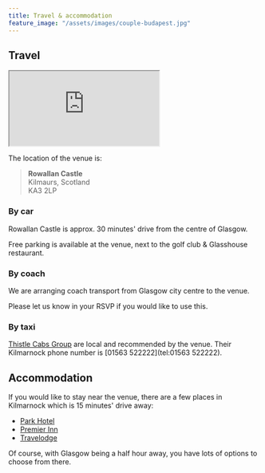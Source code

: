 ```yaml
---
title: Travel & accommodation
feature_image: "/assets/images/couple-budapest.jpg"
---
```


## Travel
<div id="map">
<iframe src="https://www.google.com/maps/embed?pb=!1m18!1m12!1m3!1d2251.086030663549!2d-4.492310499999999!3d55.6527126!2m3!1f0!2f0!3f0!3m2!1i1024!2i768!4f13.1!3m3!1m2!1s0x4888330cb865039b%3A0xc4273055b6268fdd!2sRowallan%20Castle%2C%20Kilmaurs%2C%20Kilmarnock%20KA3%202LP!5e0!3m2!1sen!2suk!4v1739653205226!5m2!1sen!2suk" allowfullscreen="" loading="lazy" referrerpolicy="no-referrer-when-downgrade"></iframe>
</div>

The location of the venue is:

> **Rowallan Castle** <br >
> Kilmaurs, Scotland <br />
> KA3 2LP

### By car
Rowallan Castle is approx. 30 minutes' drive from the centre of Glasgow.

Free parking is available at the venue, next to the golf club & Glasshouse restaurant.

### By coach
We are arranging coach transport from Glasgow city centre to the venue.

Please let us know in your RSVP if you would like to use this.

### By taxi
[Thistle Cabs Group](https://www.thistle-cabs.co.uk/) are local and recommended by the
venue. Their Kilmarnock phone number is [01563 522222](tel:01563 522222).


## Accommodation
If you would like to stay near the venue, there are a few places in Kilmarnock which is
15 minutes' drive away:
* [Park Hotel](https://theparkhotelayrshire.co.uk/)
* [Premier Inn](https://www.premierinn.com/gb/en/hotels/scotland/strathclyde/kilmarnock.html)
* [Travelodge](https://www.travelodge.co.uk/hotels/212/Kilmarnock-hotel)

Of course, with Glasgow being a half hour away, you have lots of options to choose from
there.
